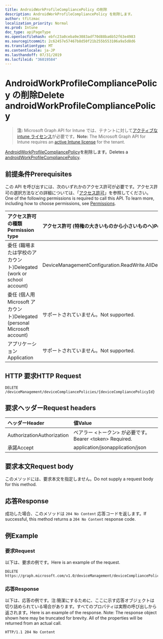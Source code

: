 ```yaml
---
title: AndroidWorkProfileCompliancePolicy の削除
description: AndroidWorkProfileCompliancePolicy を削除します。
author: tfitzmac
localization_priority: Normal
ms.prod: Intune
doc_type: apiPageType
ms.openlocfilehash: ebfc23a0ceba9e3083adf70d88ba6b52f63e4983
ms.sourcegitcommit: 2c62457e57467b8d50f21b255b553106a9a5d8d6
ms.translationtype: MT
ms.contentlocale: ja-JP
ms.lasthandoff: 07/31/2019
ms.locfileid: "36019584"
---
```

# <a name="delete-androidworkprofilecompliancepolicy"></a><span data-ttu-id="d1ffe-103">AndroidWorkProfileCompliancePolicy の削除</span><span class="sxs-lookup"><span data-stu-id="d1ffe-103">Delete androidWorkProfileCompliancePolicy</span></span>

> <span data-ttu-id="d1ffe-104">**注:** Microsoft Graph API for Intune では、テナントに対して[アクティブな intune ライセンス](https://go.microsoft.com/fwlink/?linkid=839381)が必要です。</span><span class="sxs-lookup"><span data-stu-id="d1ffe-104">**Note:** The Microsoft Graph API for Intune requires an [active Intune license](https://go.microsoft.com/fwlink/?linkid=839381) for the tenant.</span></span>

<span data-ttu-id="d1ffe-105">[AndroidWorkProfileCompliancePolicy](../resources/intune-deviceconfig-androidworkprofilecompliancepolicy.md)を削除します。</span><span class="sxs-lookup"><span data-stu-id="d1ffe-105">Deletes a [androidWorkProfileCompliancePolicy](../resources/intune-deviceconfig-androidworkprofilecompliancepolicy.md).</span></span>

## <a name="prerequisites"></a><span data-ttu-id="d1ffe-106">前提条件</span><span class="sxs-lookup"><span data-stu-id="d1ffe-106">Prerequisites</span></span>
<span data-ttu-id="d1ffe-p101">この API を呼び出すには、次のいずれかのアクセス許可が必要です。アクセス許可の選択方法などの詳細については、「[アクセス許可](/graph/permissions-reference)」を参照してください。</span><span class="sxs-lookup"><span data-stu-id="d1ffe-p101">One of the following permissions is required to call this API. To learn more, including how to choose permissions, see [Permissions](/graph/permissions-reference).</span></span>

|<span data-ttu-id="d1ffe-109">アクセス許可の種類</span><span class="sxs-lookup"><span data-stu-id="d1ffe-109">Permission type</span></span>|<span data-ttu-id="d1ffe-110">アクセス許可 (特権の大きいものから小さいものへ)</span><span class="sxs-lookup"><span data-stu-id="d1ffe-110">Permissions (from most to least privileged)</span></span>|
|:---|:---|
|<span data-ttu-id="d1ffe-111">委任 (職場または学校のアカウント)</span><span class="sxs-lookup"><span data-stu-id="d1ffe-111">Delegated (work or school account)</span></span>|<span data-ttu-id="d1ffe-112">DeviceManagementConfiguration.ReadWrite.All</span><span class="sxs-lookup"><span data-stu-id="d1ffe-112">DeviceManagementConfiguration.ReadWrite.All</span></span>|
|<span data-ttu-id="d1ffe-113">委任 (個人用 Microsoft アカウント)</span><span class="sxs-lookup"><span data-stu-id="d1ffe-113">Delegated (personal Microsoft account)</span></span>|<span data-ttu-id="d1ffe-114">サポートされていません。</span><span class="sxs-lookup"><span data-stu-id="d1ffe-114">Not supported.</span></span>|
|<span data-ttu-id="d1ffe-115">アプリケーション</span><span class="sxs-lookup"><span data-stu-id="d1ffe-115">Application</span></span>|<span data-ttu-id="d1ffe-116">サポートされていません。</span><span class="sxs-lookup"><span data-stu-id="d1ffe-116">Not supported.</span></span>|

## <a name="http-request"></a><span data-ttu-id="d1ffe-117">HTTP 要求</span><span class="sxs-lookup"><span data-stu-id="d1ffe-117">HTTP Request</span></span>
<!-- {
  "blockType": "ignored"
}
-->
``` http
DELETE /deviceManagement/deviceCompliancePolicies/{deviceCompliancePolicyId}
```

## <a name="request-headers"></a><span data-ttu-id="d1ffe-118">要求ヘッダー</span><span class="sxs-lookup"><span data-stu-id="d1ffe-118">Request headers</span></span>
|<span data-ttu-id="d1ffe-119">ヘッダー</span><span class="sxs-lookup"><span data-stu-id="d1ffe-119">Header</span></span>|<span data-ttu-id="d1ffe-120">値</span><span class="sxs-lookup"><span data-stu-id="d1ffe-120">Value</span></span>|
|:---|:---|
|<span data-ttu-id="d1ffe-121">Authorization</span><span class="sxs-lookup"><span data-stu-id="d1ffe-121">Authorization</span></span>|<span data-ttu-id="d1ffe-122">ベアラー &lt;トークン&gt; が必要です。</span><span class="sxs-lookup"><span data-stu-id="d1ffe-122">Bearer &lt;token&gt; Required.</span></span>|
|<span data-ttu-id="d1ffe-123">承諾</span><span class="sxs-lookup"><span data-stu-id="d1ffe-123">Accept</span></span>|<span data-ttu-id="d1ffe-124">application/json</span><span class="sxs-lookup"><span data-stu-id="d1ffe-124">application/json</span></span>|

## <a name="request-body"></a><span data-ttu-id="d1ffe-125">要求本文</span><span class="sxs-lookup"><span data-stu-id="d1ffe-125">Request body</span></span>
<span data-ttu-id="d1ffe-126">このメソッドには、要求本文を指定しません。</span><span class="sxs-lookup"><span data-stu-id="d1ffe-126">Do not supply a request body for this method.</span></span>

## <a name="response"></a><span data-ttu-id="d1ffe-127">応答</span><span class="sxs-lookup"><span data-stu-id="d1ffe-127">Response</span></span>
<span data-ttu-id="d1ffe-128">成功した場合、このメソッドは `204 No Content` 応答コードを返します。</span><span class="sxs-lookup"><span data-stu-id="d1ffe-128">If successful, this method returns a `204 No Content` response code.</span></span>

## <a name="example"></a><span data-ttu-id="d1ffe-129">例</span><span class="sxs-lookup"><span data-stu-id="d1ffe-129">Example</span></span>

### <a name="request"></a><span data-ttu-id="d1ffe-130">要求</span><span class="sxs-lookup"><span data-stu-id="d1ffe-130">Request</span></span>
<span data-ttu-id="d1ffe-131">以下は、要求の例です。</span><span class="sxs-lookup"><span data-stu-id="d1ffe-131">Here is an example of the request.</span></span>
``` http
DELETE https://graph.microsoft.com/v1.0/deviceManagement/deviceCompliancePolicies/{deviceCompliancePolicyId}
```

### <a name="response"></a><span data-ttu-id="d1ffe-132">応答</span><span class="sxs-lookup"><span data-stu-id="d1ffe-132">Response</span></span>
<span data-ttu-id="d1ffe-p102">以下は、応答の例です。注:簡潔にするために、ここに示す応答オブジェクトは切り詰められている場合があります。すべてのプロパティは実際の呼び出しから返されます。</span><span class="sxs-lookup"><span data-stu-id="d1ffe-p102">Here is an example of the response. Note: The response object shown here may be truncated for brevity. All of the properties will be returned from an actual call.</span></span>
``` http
HTTP/1.1 204 No Content
```



